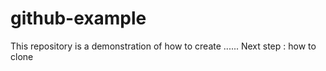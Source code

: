 # github-example
This repository is a demonstration of how to create ...... 
Next step : how to clone
